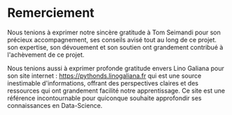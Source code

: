 # Remerciement

Nous tenions à exprimer notre sincère gratitude à Tom Seimandi pour son précieux accompagnement, ses conseils avisé tout au long de ce projet. son expertise, son dévouement et son soutien ont grandement contribué à l'achèvement de ce projet.

Nous tenions aussi à exprimer profonde gratitude envers Lino Galiana pour son site internet : https://pythonds.linogaliana.fr qui est une source inestimable d'informations, offrant des perspectives claires et des ressources qui ont grandement facilité notre apprentissage. Ce site est une référence incontournable pour quiconque souhaite approfondir ses connaissances en Data-Science.

